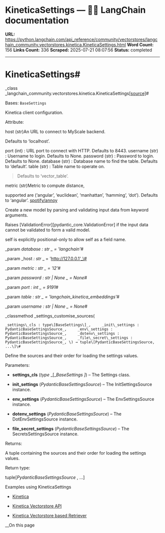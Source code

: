 # KineticaSettings — 🦜🔗 LangChain  documentation

**URL:** https://python.langchain.com/api_reference/community/vectorstores/langchain_community.vectorstores.kinetica.KineticaSettings.html
**Word Count:** 156
**Links Count:** 336
**Scraped:** 2025-07-21 08:07:56
**Status:** completed

---

# KineticaSettings\#

_class _langchain\_community.vectorstores.kinetica.KineticaSettings[\[source\]](https://python.langchain.com/api_reference/_modules/langchain_community/vectorstores/kinetica.html#KineticaSettings)\#     

Bases: `BaseSettings`

Kinetica client configuration.

Attribute:     

host \(str\)An URL to connect to MyScale backend.     

Defaults to ‘localhost’.

port \(int\) : URL port to connect with HTTP. Defaults to 8443. username \(str\) : Username to login. Defaults to None. password \(str\) : Password to login. Defaults to None. database \(str\) : Database name to find the table. Defaults to ‘default’. table \(str\) : Table name to operate on.

> Defaults to ‘vector\_table’.

metric \(str\)Metric to compute distance,     

supported are \(‘angular’, ‘euclidean’, ‘manhattan’, ‘hamming’, ‘dot’\). Defaults to ‘angular’. [spotify/annoy](https://github.com/spotify/annoy/blob/main/src/annoymodule.cc#L149-L169)

Create a new model by parsing and validating input data from keyword arguments.

Raises \[ValidationError\]\[pydantic\_core.ValidationError\] if the input data cannot be validated to form a valid model.

self is explicitly positional-only to allow self as a field name.

_param _database _: str_ _ = 'langchain'_\#     

_param _host _: str_ _ = 'http://127.0.0.1'_\#     

_param _metric _: str_ _ = 'l2'_\#     

_param _password _: str | None_ _ = None_\#     

_param _port _: int_ _ = 9191_\#     

_param _table _: str_ _ = 'langchain\_kinetica\_embeddings'_\#     

_param _username _: str | None_ _ = None_\#     

_classmethod _settings\_customise\_sources\(

    _settings\_cls : type\[BaseSettings\]_,     _init\_settings : PydanticBaseSettingsSource_,     _env\_settings : PydanticBaseSettingsSource_,     _dotenv\_settings : PydanticBaseSettingsSource_,     _file\_secret\_settings : PydanticBaseSettingsSource_, \) → tuple\[PydanticBaseSettingsSource, ...\]\#     

Define the sources and their order for loading the settings values.

Parameters:     

  * **settings\_cls** \(_type_ _\[__BaseSettings_ _\]_\) – The Settings class.

  * **init\_settings** \(_PydanticBaseSettingsSource_\) – The InitSettingsSource instance.

  * **env\_settings** \(_PydanticBaseSettingsSource_\) – The EnvSettingsSource instance.

  * **dotenv\_settings** \(_PydanticBaseSettingsSource_\) – The DotEnvSettingsSource instance.

  * **file\_secret\_settings** \(_PydanticBaseSettingsSource_\) – The SecretsSettingsSource instance.

Returns:     

A tuple containing the sources and their order for loading the settings values.

Return type:     

tuple\[_PydanticBaseSettingsSource_ , …\]

Examples using KineticaSettings

  * [Kinetica](https://python.langchain.com/docs/integrations/document_loaders/kinetica/)

  * [Kinetica Vectorstore API](https://python.langchain.com/docs/integrations/vectorstores/kinetica/)

  * [Kinetica Vectorstore based Retriever](https://python.langchain.com/docs/integrations/retrievers/kinetica/)

__On this page